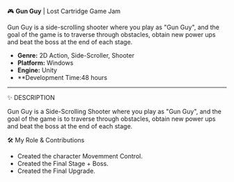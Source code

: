 🎮 **Gun Guy** | Lost Cartridge Game Jam

Gun Guy is a side-scrolling shooter where you play as "Gun Guy", and the goal of the game is to traverse through obstacles, obtain new power ups and beat the boss at the end of each stage.

*   **Genre:** 2D Action, Side-Scroller, Shooter
*   **Platform:** Windows
*   **Engine:** Unity
*   **Development Time:48 hours

---

✨ DESCRIPTION

Gun Guy is a Side-Scrolling Shooter where you play as "Gun Guy", and the goal of the game is to traverse through obstacles, obtain new power ups and beat the boss at the end of each stage.

🛠️ My Role & Contributions

* Created the character Movemment Control.
* Created the Final Stage + Boss.
* Created the Final Upgrade.
